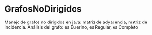 # GrafosNoDirigidos
Manejo de grafos no dirigidos en java: matriz de adyacencia, matriz de incidencia. Análisis del grafo: es Eulerino, es Regular, es Completo
